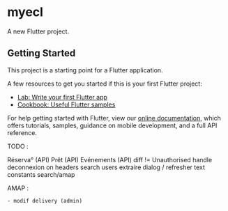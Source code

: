 # myecl

A new Flutter project.

## Getting Started

This project is a starting point for a Flutter application.

A few resources to get you started if this is your first Flutter project:

- [Lab: Write your first Flutter app](https://flutter.dev/docs/get-started/codelab)
- [Cookbook: Useful Flutter samples](https://flutter.dev/docs/cookbook)

For help getting started with Flutter, view our
[online documentation](https://flutter.dev/docs), which offers tutorials,
samples, guidance on mobile development, and a full API reference.

TODO :

Réserva° (API)
Prêt (API)
Evénements (API)
diff != Unauthorised
handle deconnexion on headers
search users
extraire dialog / refresher
text constants
search/amap

AMAP :

    - modif delivery (admin)
